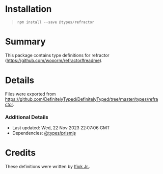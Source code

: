 # Installation
> `npm install --save @types/refractor`

# Summary
This package contains type definitions for refractor (https://github.com/wooorm/refractor#readme).

# Details
Files were exported from https://github.com/DefinitelyTyped/DefinitelyTyped/tree/master/types/refractor.

### Additional Details
 * Last updated: Wed, 22 Nov 2023 22:07:06 GMT
 * Dependencies: [@types/prismjs](https://npmjs.com/package/@types/prismjs)

# Credits
These definitions were written by [Ifiok Jr.](https://github.com/ifiokjr).
